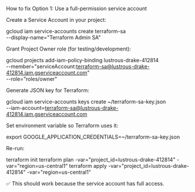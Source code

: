 How to fix
Option 1: Use a full-permission service account

Create a Service Account in your project:

gcloud iam service-accounts create terraform-sa \
    --display-name="Terraform Admin SA"


Grant Project Owner role (for testing/development):

gcloud projects add-iam-policy-binding lustrous-drake-412814 \
    --member="serviceAccount:terraform-sa@lustrous-drake-412814.iam.gserviceaccount.com" \
    --role="roles/owner"


Generate JSON key for Terraform:

gcloud iam service-accounts keys create ~/terraform-sa-key.json \
    --iam-account=terraform-sa@lustrous-drake-412814.iam.gserviceaccount.com


Set environment variable so Terraform uses it:

export GOOGLE_APPLICATION_CREDENTIALS=~/terraform-sa-key.json


Re-run:

terraform init
terraform plan -var="project_id=lustrous-drake-412814" -var="region=us-central1"
terraform apply -var="project_id=lustrous-drake-412814" -var="region=us-central1"


✅ This should work because the service account has full access.
